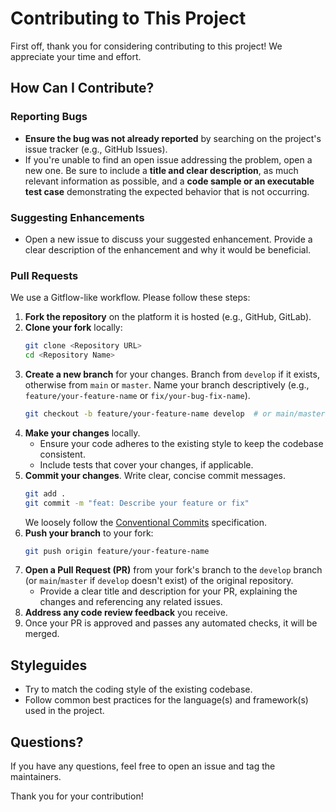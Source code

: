 # Contributing to This Project

First off, thank you for considering contributing to this project! We appreciate your time and effort.

## How Can I Contribute?

### Reporting Bugs

- **Ensure the bug was not already reported** by searching on the project's issue tracker (e.g., GitHub Issues).
- If you're unable to find an open issue addressing the problem, open a new one. Be sure to include a **title and clear description**, as much relevant information as possible, and a **code sample or an executable test case** demonstrating the expected behavior that is not occurring.

### Suggesting Enhancements

- Open a new issue to discuss your suggested enhancement. Provide a clear description of the enhancement and why it would be beneficial.

### Pull Requests

We use a Gitflow-like workflow. Please follow these steps:

1.  **Fork the repository** on the platform it is hosted (e.g., GitHub, GitLab).
2.  **Clone your fork** locally:
    ```bash
    git clone <Repository URL>
    cd <Repository Name>
    ```
3.  **Create a new branch** for your changes. Branch from `develop` if it exists, otherwise from `main` or `master`. Name your branch descriptively (e.g., `feature/your-feature-name` or `fix/your-bug-fix-name`).
    ```bash
    git checkout -b feature/your-feature-name develop  # or main/master
    ```
4.  **Make your changes** locally.
    - Ensure your code adheres to the existing style to keep the codebase consistent.
    - Include tests that cover your changes, if applicable.
5.  **Commit your changes**. Write clear, concise commit messages.
    ```bash
    git add .
    git commit -m "feat: Describe your feature or fix"
    ```
    We loosely follow the [Conventional Commits](https://www.conventionalcommits.org/) specification.
6.  **Push your branch** to your fork:
    ```bash
    git push origin feature/your-feature-name
    ```
7.  **Open a Pull Request (PR)** from your fork's branch to the `develop` branch (or `main`/`master` if `develop` doesn't exist) of the original repository.
    - Provide a clear title and description for your PR, explaining the changes and referencing any related issues.
8.  **Address any code review feedback** you receive.
9.  Once your PR is approved and passes any automated checks, it will be merged.

## Styleguides

- Try to match the coding style of the existing codebase.
- Follow common best practices for the language(s) and framework(s) used in the project.

## Questions?

If you have any questions, feel free to open an issue and tag the maintainers.

Thank you for your contribution!
